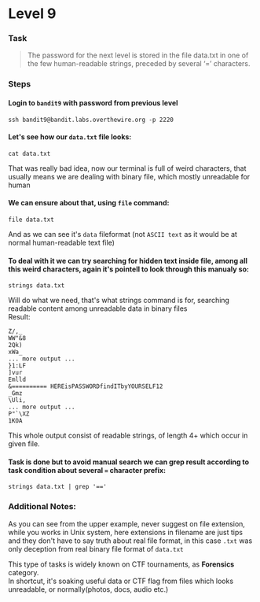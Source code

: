 Level 9
======

### Task

> The password for the next level is stored in the file data.txt in one of the few human-readable strings, preceded by several ‘=’ characters.

### Steps

#### Login to `bandit9` with password from previous level
`ssh bandit9@bandit.labs.overthewire.org -p 2220`

#### Let's see how our `data.txt` file looks:
`cat data.txt`

That was really bad idea, now our terminal is full of weird characters, that usually means we are dealing with binary file, which mostly unreadable for human

#### We can ensure about that, using `file` command:
`file data.txt`

And as we can see it's `data` fileformat (not `ASCII text` as it would be at normal human-readable text file)

#### To deal with it we can try searching for hidden text inside file, among all this weird characters, again it's pointell to look through this manualy so:
`strings data.txt`

Will do what we need, that's what strings command is for, searching readable content among unreadable data in binary files<br>
Result:

```
Z/,_
WW"&8
2Qk)
xWa_
... more output ...
}1:LF
]vur
Emlld
&========== HEREisPASSWORDfindITbyYOURSELF12
_Gmz
\Uli,
... more output ...
P"`\XZ
1KOA
```

This whole output consist of readable strings, of length 4+ which occur in given file.

#### Task is done but to avoid manual search we can grep result according to task condition about several `=` character prefix:

`strings data.txt | grep '=='`

### Additional Notes:

As you can see from the upper example, never suggest on file extension, while you works in Unix system, here extensions in filename are just tips and they don't have to say truth about real file format, in this case `.txt` was only deception from real binary file format of `data.txt`

This type of tasks is widely known on CTF tournaments, as **Forensics** category.<br>
In shortcut, it's soaking useful data or CTF flag from files which looks unreadable, or normally(photos, docs, audio etc.)

